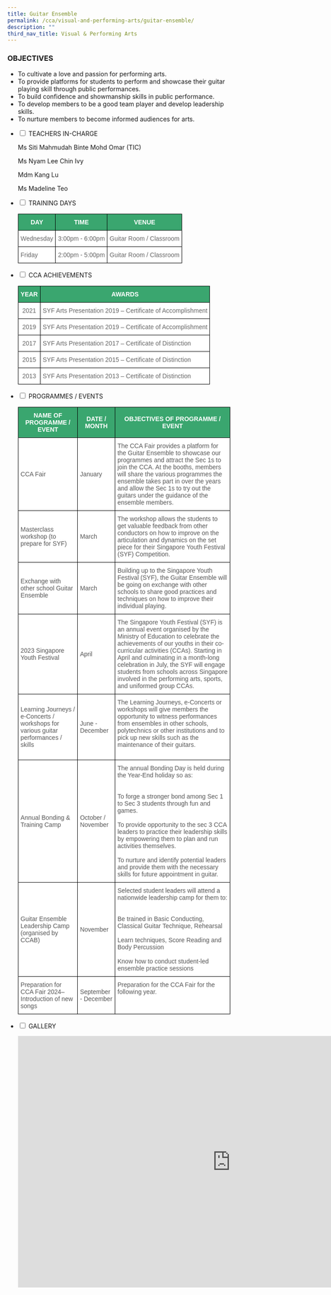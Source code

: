 ```yaml
---
title: Guitar Ensemble
permalink: /cca/visual-and-performing-arts/guitar-ensemble/
description: ""
third_nav_title: Visual & Performing Arts
---
```

### OBJECTIVES

*   To cultivate a love and passion for performing arts.
*   To provide platforms for students to perform and showcase their guitar playing skill through public performances.
*   To build confidence and showmanship skills in public performance.
*   To develop members to be a good team player and develop leadership skills.
*   To nurture members to become informed audiences for arts.

 <ul class="jekyllcodex_accordion">

<li><input type="checkbox" id="accordion1">
<label for="accordion1">TEACHERS IN-CHARGE</label><div> 
<p>Ms Siti Mahmudah Binte Mohd Omar (TIC)</p>  
<p>Ms Nyam Lee Chin Ivy</p>
<p>Mdm Kang Lu</p>
<p>Ms Madeline Teo</p>
</div></li>

<li><input type="checkbox" id="accordion2">
<label for="accordion2">TRAINING DAYS</label><div>
<p>

<style type="text/css">
.tg  {border-collapse:collapse;border-spacing:0;}
.tg td{border-color:black;border-style:solid;border-width:1px;font-family:Arial, sans-serif;font-size:14px;
  overflow:hidden;padding:10px 5px;word-break:normal;}
.tg th{border-color:black;border-style:solid;border-width:1px;font-family:Arial, sans-serif;font-size:14px;
  font-weight:normal;overflow:hidden;padding:10px 5px;word-break:normal;}
.tg .tg-k0s0{background-color:#3AA66F;color:#FFF;font-weight:bold;text-align:center;vertical-align:middle}
.tg .tg-cmm0{background-color:#FFF;color:#666;text-align:left;vertical-align:top}
</style>
<table class="tg">
<thead>
  <tr>
    <th class="tg-k0s0"><span style="color:#FFF;background-color:#3AA66F">DAY</span></th>
    <th class="tg-k0s0"><span style="color:#FFF;background-color:#3AA66F">TIME</span></th>
    <th class="tg-k0s0"><span style="color:#FFF;background-color:#3AA66F">VENUE</span></th>
  </tr>
</thead>
<tbody>
  <tr>
    <td class="tg-cmm0">Wednesday</td>
    <td class="tg-cmm0">3:00pm - 6:00pm</td>
    <td class="tg-cmm0">Guitar Room / Classroom </td>
  </tr>
  <tr>
    <td class="tg-cmm0">Friday</td>
    <td class="tg-cmm0">2:00pm - 5:00pm</td>
    <td class="tg-cmm0">Guitar Room / Classroom </td>
  </tr>
</tbody>
</table></p>
</div></li>

<li><input type="checkbox" id="accordion3">
<label for="accordion3">CCA ACHIEVEMENTS</label><div>
<p>

<style type="text/css">
.tg  {border-collapse:collapse;border-spacing:0;}
.tg td{border-color:black;border-style:solid;border-width:1px;font-family:Arial, sans-serif;font-size:14px;
  overflow:hidden;padding:10px 5px;word-break:normal;}
.tg th{border-color:black;border-style:solid;border-width:1px;font-family:Arial, sans-serif;font-size:14px;
  font-weight:normal;overflow:hidden;padding:10px 5px;word-break:normal;}
.tg .tg-k0s0{background-color:#3AA66F;color:#FFF;font-weight:bold;text-align:center;vertical-align:middle}
.tg .tg-zqva{background-color:#FFF;color:#666;text-align:center;vertical-align:top}
.tg .tg-cmm0{background-color:#FFF;color:#666;text-align:left;vertical-align:top}
</style>
<table class="tg">
<thead>
  <tr>
    <th class="tg-k0s0"><span style="color:#FFF;background-color:#3AA66F">YEAR</span></th>
    <th class="tg-k0s0"><span style="color:#FFF;background-color:#3AA66F">AWARDS</span></th>
  </tr>
</thead>
<tbody>
  <tr>
    <td class="tg-zqva">2021</td>
    <td class="tg-cmm0">SYF Arts Presentation 2019 – Certificate of Accomplishment </td>
  </tr>
  <tr>
    <td class="tg-zqva">2019</td>
    <td class="tg-cmm0">SYF Arts Presentation 2019 – Certificate of Accomplishment<br></td>
  </tr>
  <tr>
    <td class="tg-zqva"><span style="color:#666"> 2017</span><span style="color:#222;background-color:#FFF"> </span></td>
    <td class="tg-cmm0">SYF Arts Presentation 2017 – Certificate of Distinction<br></td>
  </tr>
  <tr>
    <td class="tg-zqva">2015</td>
    <td class="tg-cmm0">SYF Arts Presentation 2015 – Certificate of Distinction</td>
  </tr>
  <tr>
    <td class="tg-zqva">2013</td>
    <td class="tg-cmm0">SYF Arts Presentation 2013 – Certificate of Distinction</td>
  </tr>
</tbody>
</table></p>
</div></li>

<li><input type="checkbox" id="accordion4">
<label for="accordion4">PROGRAMMES / EVENTS</label><div>
<p>
<style type="text/css">
.tg  {border-collapse:collapse;border-spacing:0;}
.tg td{border-color:black;border-style:solid;border-width:1px;font-family:Arial, sans-serif;font-size:14px;
  overflow:hidden;padding:10px 5px;word-break:normal;}
.tg th{border-color:black;border-style:solid;border-width:1px;font-family:Arial, sans-serif;font-size:14px;
  font-weight:normal;overflow:hidden;padding:10px 5px;word-break:normal;}
.tg .tg-k0s0{background-color:#3AA66F;color:#FFF;font-weight:bold;text-align:center;vertical-align:middle}
.tg .tg-mwz3{background-color:#FFF;color:#565656;text-align:left;vertical-align:middle}
.tg .tg-njgx{background-color:#FFF;color:#565656;text-align:left;vertical-align:top}
</style>
<table class="tg">
<thead>
  <tr>
    <th class="tg-k0s0"><span style="color:#FFF;background-color:#3AA66F">NAME OF PROGRAMME / EVENT</span></th>
    <th class="tg-k0s0"><span style="color:#FFF;background-color:#3AA66F">DATE / MONTH</span></th>
    <th class="tg-k0s0"><span style="color:#FFF;background-color:#3AA66F">OBJECTIVES OF PROGRAMME / EVENT</span></th>
  </tr>
</thead>
<tbody>
  <tr>
    <td class="tg-mwz3"><span style="color:#565656">CCA Fair</span></td>
    <td class="tg-mwz3"><span style="color:#565656">January</span></td>
    <td class="tg-mwz3"><span style="color:#565656">The CCA Fair provides a platform for the Guitar Ensemble to showcase our programmes and attract the Sec 1s to join the CCA. At the booths, members will share the various programmes the ensemble takes part in over the years and allow the Sec 1s to try out the guitars under the guidance of the ensemble members. </span></td>
  </tr>
  <tr>
    <td class="tg-mwz3"><span style="color:#565656">Masterclass workshop (to prepare for SYF)</span></td>
    <td class="tg-mwz3"><span style="color:#565656">March</span></td>
    <td class="tg-mwz3"><span style="color:#565656">The workshop allows the students to get valuable feedback from other conductors on how to improve on the articulation and dynamics on the set piece for their Singapore Youth Festival (SYF) Competition.</span><br></td>
  </tr>
	 <tr>
    <td class="tg-mwz3"><span style="color:#565656">Exchange with other school Guitar Ensemble</span></td>
    <td class="tg-mwz3"><span style="color:#565656">March</span></td>
    <td class="tg-mwz3"><span style="color:#565656">Building up to the Singapore Youth Festival (SYF), the Guitar Ensemble will be going on exchange with other schools to share good practices and techniques on how to improve their individual playing. </span><br></td>
  </tr>
	<tr>
    <td class="tg-mwz3"><span style="color:#565656">2023 Singapore Youth Festival</span></td>
    <td class="tg-mwz3"><span style="color:#565656">April</span></td>
    <td class="tg-mwz3"><span style="color:#565656">The Singapore Youth Festival (SYF) is an annual event organised by the Ministry of Education to celebrate the achievements of our youths in their co-curricular activities (CCAs). Starting in April and culminating in a month-long celebration in July, the SYF will engage students from schools across Singapore involved in the performing arts, sports, and uniformed group CCAs.</span><br></td>
  </tr>
  <tr>
    <td class="tg-mwz3"><span style="color:#565656">Learning Journeys / e-Concerts / workshops for various guitar performances / skills</span><br></td>
    <td class="tg-mwz3"><span style="color:#565656">June - December</span></td>
    <td class="tg-mwz3"><span style="color:#565656">The Learning Journeys, e-Concerts or workshops will give members the opportunity to witness performances from ensembles in other schools, polytechnics or other institutions and to pick up new skills such as the maintenance of their guitars.</span><br><br></td>
  </tr>
  <tr>
    <td class="tg-mwz3"><span style="color:#565656">Annual Bonding &amp; Training Camp</span></td>
    <td class="tg-mwz3"><span style="color:#565656">October / November</span></td>
    <td class="tg-mwz3"><span style="color:#565656">The annual Bonding Day is held during the Year-End holiday so as:</span><br><br><br>To forge a stronger bond among Sec 1 to Sec 3 students through fun and games.<br><br>To provide opportunity to the sec 3 CCA leaders to practice their leadership skills by empowering them to plan and run activities themselves. <br><br>To nurture and identify potential leaders and provide them with the necessary skills for future appointment in guitar.</td>
  </tr>
  <tr>
    <td class="tg-mwz3"><span style="color:#565656">Guitar Ensemble Leadership Camp (organised by CCAB) </span><br></td>
    <td class="tg-mwz3"><span style="color:#565656">November</span></td>
    <td class="tg-mwz3"><span style="color:#565656">Selected student leaders will attend a nationwide leadership camp for them to:</span><br><br><br>Be trained in Basic Conducting, Classical Guitar Technique, Rehearsal<br><br>Learn techniques, Score Reading and Body Percussion<br><br>Know how to conduct student-led ensemble practice sessions</td>
  </tr>
  <tr>
    <td class="tg-mwz3"><span style="color:#565656">Preparation for CCA Fair 2024– Introduction of new songs</span><br></td>
    <td class="tg-mwz3"><span style="color:#565656">September -  December</span></td>
    <td class="tg-njgx">Preparation for the CCA Fair for the following year. <br></td>
  </tr>
</tbody>
</table>

</p></div></li><li><input type="checkbox" id="accordion5">
<label for="accordion5">GALLERY</label><div>
<p>
<iframe src="https://docs.google.com/presentation/d/e/2PACX-1vTFaUeOV_zA0tZOd7TgpmQWbHqr3QhHWGJ3BCHvy38xUL5OBTUZcLV3LBzqivJOlt3p4AzmSLYT2KHJ/embed?start=true&amp;loop=true&amp;delayms=3000" frameborder="0" width="960" height="569" allowfullscreen="true"></iframe>
</p>
</div></li>

</ul>